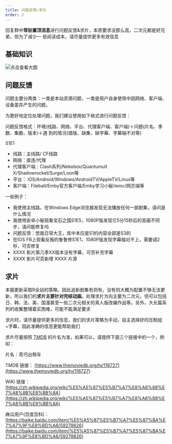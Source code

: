 ```yaml
---
title: 问题反馈/求片
order: 2
---
```

回复群中**常驻置顶消息**进行问题反馈&求片，本质要求没那么高，二次元都是好兄弟，但为了减少一
些阅读成本，请尽量提供更多有效信息

## 基础知识

![点击查看大图](https://img.155155155.xyz/i/2024/02/1708069107.webp)

## 问题反馈
问题主要分两类：一类是本站资源问题，一类是用户自身使用中因网络、客户端、设备差异产生的问题。

为更好地定位处理问题，我们建议使用如下格式进行问题反馈：

问题反馈格式：环境(线路、网络、平台、代理客户端、客户端)＋问题(片名、季数、集数、版本)＋遇
到的情况(错版、缺集、缺字幕、字幕轴不对等)

S1E1

- 线路：主线路/ CF线路
- 网络：直连/代理
- 代理客户端：Clash系列/Nekobox/Quantumult X/Shadowrocket/Surge/Loon等
- 平台： iOS/Android/Windows/AndroidTV/AppleTV/Linux等
- 客户端：Fileball/Emby官方客户端/Emby学习小秘/iemc/网页端等

一些例子：
- 我使用主线路，在Windows Edge浏览器发现无法播放任何一部剧集，请问是什么情况
- 我使用安卓小秘观看宝石之国S1E5，1080P版发现它5分15秒后的音画不同步，请问能修复吗
- 问题反馈：悠哉日常大王，库中本应是S1的内容全部是S3的
- 在IOS FB上观看反叛的鲁鲁修S1E1，1080P版发现字幕轴对不上，需要调2秒，可否修复
- XXXX 影片第几季XX版本没有字幕，可否补充字幕
- XXXX 影片可否新增 XXXX 片源
## 求片
本服更新采取R全站的策略，因此追新剧集有则有，没有则大概为配置不够无法更新，所以我们的**求片主要针对完结动画**。处理求片方向主要为二次元，但可以包括日、韩、法、美、国漫甚至一些二次元相关的真人版改编作品等。另外，大长篇系列的收集整理着实困难，可能不能满足要求

求片时，请尽量提供更多的信息，我们的求片策略为手动，自主选择好的压制组+字幕，因此准确的信息更能帮助我们

求片尽量按照 [TMDB](https://www.themoviedb.org/) 的片名为准，如果可以，请提供下面三个链接中的一个，例如：

片名：奇巧出租车

TMDB 链接： [https://www.themoviedb.org/tv/116727](https://www.themoviedb.org/tv/116727)

WiKi 链接：[https://zh.wikipedia.org/wiki/%E5%A5%87%E5%B7%A7%E8%A8%88%E7%A8%8B%E8%BB%8A](https://zh.wikipedia.org/wiki/%E5%A5%87%E5%B7%A7%E8%A8%88%E7%A8%8B%E8%BB%8A)

麻瓜用户(百度百科)：[https://baike.baidu.com/item/%E5%A5%87%E5%B7%A7%E5%87%BA%E7%A7%9F%E8%BD%A6/59278826](https://baike.baidu.com/item/%E5%A5%87%E5%B7%A7%E5%87%BA%E7%A7%9F%E8%BD%A6/59278826)
